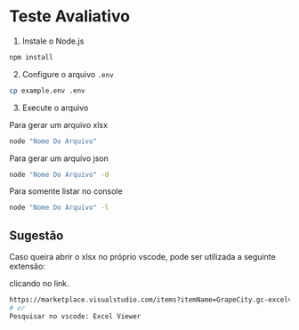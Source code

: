 # Teste Avaliativo

1. Instale o Node.js
```bash
npm install
```

2. Configure o arquivo `.env`
```bash
cp example.env .env
```

3. Execute o arquivo

Para gerar um arquivo xlsx
```bash
node "Nome Do Arquivo"
```

Para gerar um arquivo json
```bash
node "Nome Do Arquivo" -d
```

Para somente listar no console
```bash
node "Nome Do Arquivo" -l
```

## Sugestão

Caso queira abrir o xlsx no próprio vscode, pode ser utilizada a seguinte extensão:

clicando no link.

```bash
https://marketplace.visualstudio.com/items?itemName=GrapeCity.gc-excelviewer
# or
Pesquisar no vscode: Excel Viewer
```
